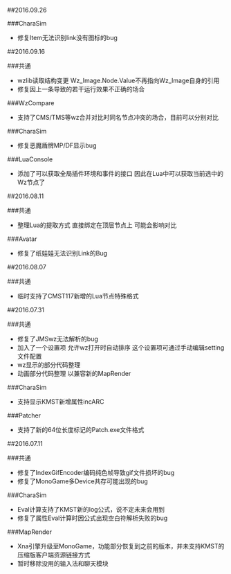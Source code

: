 ﻿##2016.09.26

###CharaSim
- 修复Item无法识别link没有图标的bug


##2016.09.16

###共通
- wzlib读取结构变更 Wz_Image.Node.Value不再指向Wz_Image自身的引用
- 修复因上一条导致的若干运行效果不正确的场合

###WzCompare
- 支持了CMS/TMS等wz合并对比时同名节点冲突的场合，目前可以分别对比

###CharaSim
- 修复恶魔盾牌MP/DF显示bug

###LuaConsole
- 添加了可以获取全局插件环境和事件的接口 因此在Lua中可以获取当前选中的Wz节点了


##2016.08.11

###共通
- 整理Lua的提取方式 直接绑定在顶层节点上 可能会影响对比

###Avatar
- 修复了纸娃娃无法识别Link的Bug


##2016.08.07

###共通
- 临时支持了CMST117新增的Lua节点特殊格式


##2016.07.31

###共通
- 修复了JMSwz无法解析的bug
- 加入了一个设置项 允许wz打开时自动排序 这个设置项可通过手动编辑setting文件配置
- wz显示的部分代码整理
- 动画部分代码整理 以兼容新的MapRender 

###CharaSim
- 支持显示KMST新增属性incARC

###Patcher
- 支持了新的64位长度标记的Patch.exe文件格式


##2016.07.11

###共通
- 修复了IndexGifEncoder编码纯色帧导致gif文件损坏的bug
- 修复了MonoGame多Device共存可能出现的bug

###CharaSim
- Eval计算支持了KMST新的log公式，说不定未来会用到
- 修复了属性Eval计算时因公式出现空白符解析失败的bug

###MapRender
- Xna引擎升级至MonoGame，功能部分恢复到之前的版本，并未支持KMST的压缩版客户端资源链接方式
- 暂时移除没用的输入法和聊天模块

